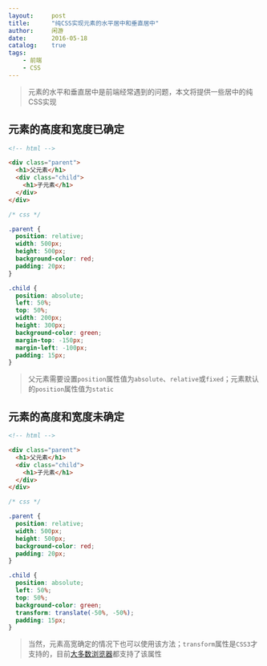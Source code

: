 ```yaml
---
layout:     post
title:      "纯CSS实现元素的水平居中和垂直居中"
author:     闲游
date:       2016-05-18
catalog:    true
tags:
    - 前端
    - CSS
---
```


> 元素的水平和垂直居中是前端经常遇到的问题，本文将提供一些居中的纯CSS实现

## 元素的高度和宽度已确定

```html
<!-- html -->

<div class="parent">
  <h1>父元素</h1>
  <div class="child">
    <h1>子元素</h1>
  </div>
</div>
```

```css
/* css */

.parent {
  position: relative;
  width: 500px;
  height: 500px;
  background-color: red;
  padding: 20px;
}

.child {
  position: absolute;
  left: 50%;
  top: 50%;
  width: 200px;
  height: 300px;
  background-color: green;
  margin-top: -150px;
  margin-left: -100px;
  padding: 15px;
}
```

> 父元素需要设置`position`属性值为`absolute`、`relative`或`fixed`；元素默认的`position`属性值为`static`

## 元素的高度和宽度未确定

```html
<!-- html -->

<div class="parent">
  <h1>父元素</h1>
  <div class="child">
    <h1>子元素</h1>
  </div>
</div>
```

```css
/* css */

.parent {
  position: relative;
  width: 500px;
  height: 500px;
  background-color: red;
  padding: 20px;
}

.child {
  position: absolute;
  left: 50%;
  top: 50%;
  background-color: green;
  transform: translate(-50%, -50%);
  padding: 15px;
}
```

> 当然，元素高宽确定的情况下也可以使用该方法；`transform`属性是`CSS3`才支持的，目前[大多数浏览器](http://caniuse.com/#feat=transforms2d)都支持了该属性

